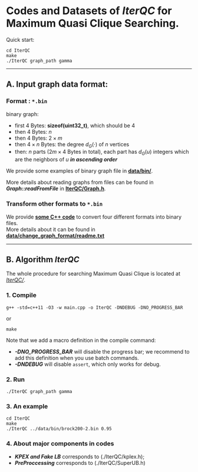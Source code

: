 # Codes and Datasets of $IterQC$ for Maximum Quasi Clique Searching.

Quick start:
```shell
cd IterQC
make
./IterQC graph_path gamma
```


<hr>

## A. Input graph data format:

### Format : `*.bin`
binary graph:
- first $4$ Bytes: **sizeof(uint32_t)**, which should be $4$
- then $4$ Bytes: $n$
- then $4$ Bytes: $2\times m$
- then $4\times n$ Bytes: the degree $d_G(\cdot)$ of $n$ vertices
- then: $n$ parts ($2m\times 4$ Bytes in total), each part has $d_G(u)$ integers which are the neighbors of $u$ ***in ascending order***

We provide some examples of binary graph file  in [**data/bin/**](./data/bin/).

More details about reading graphs from files can be found in ***Graph::readFromFile*** in [**IterQC/Graph.h**](./IterQC/Graph.h).


### Transform other formats to `*.bin`
We provide [**some C++ code**](./data/change_graph_format) to convert four different formats into binary files.\
More details about it can be found in [**data/change_graph_format/readme.txt**](./data/change_graph_format/readme.txt)

<hr>

## B. Algorithm $IterQC$
The whole procedure for searching Maximum Quasi Clique is located at [*IterQC/*](./IterQC/). 

### 1. Compile
```shell
g++ -std=c++11 -O3 -w main.cpp -o IterQC -DNDEBUG -DNO_PROGRESS_BAR
```
or
```shell
make
```

Note that we add a macro definition in the compile command: 
- ***-DNO_PROGRESS_BAR*** will disable the progress bar; we recommend to add this definition when you use batch commands. 
- ***-DNDEBUG*** will disable  `assert`, which only works for debug.

### 2. Run
```shell
./IterQC graph_path gamma
```

### 3. An example
```shell
cd IterQC
make
./IterQC ../data/bin/brock200-2.bin 0.95
```

### 4. About major components in codes
- ***KPEX and Fake LB*** corresponds to (./IterQC/kplex.h);
- ***PreProccessing*** corresponds to (./IterQC/SuperUB.h)
